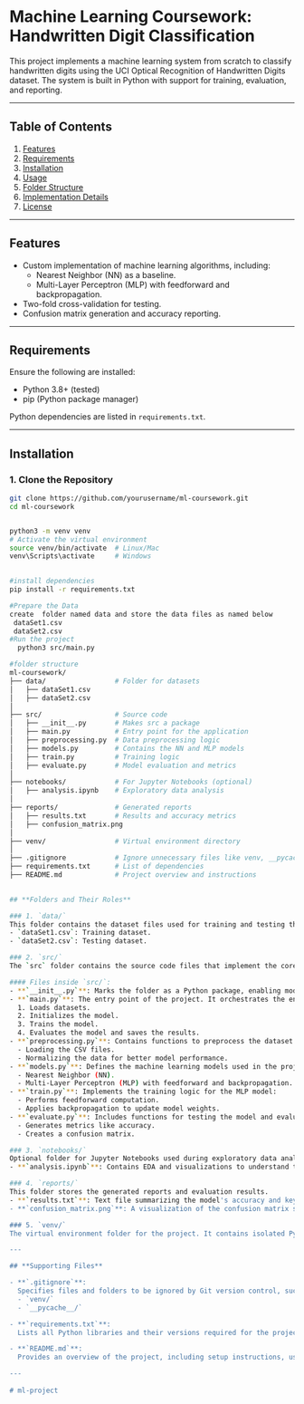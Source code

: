 # Machine Learning Coursework: Handwritten Digit Classification

This project implements a machine learning system from scratch to classify handwritten digits using the UCI Optical Recognition of Handwritten Digits dataset. The system is built in Python with support for training, evaluation, and reporting.

---

## **Table of Contents**
1. [Features](#features)
2. [Requirements](#requirements)
3. [Installation](#installation)
4. [Usage](#usage)
5. [Folder Structure](#folder-structure)
6. [Implementation Details](#implementation-details)
7. [License](#license)

---

## **Features**
- Custom implementation of machine learning algorithms, including:
  - Nearest Neighbor (NN) as a baseline.
  - Multi-Layer Perceptron (MLP) with feedforward and backpropagation.
- Two-fold cross-validation for testing.
- Confusion matrix generation and accuracy reporting.

---

## **Requirements**
Ensure the following are installed:
- Python 3.8+ (tested)
- pip (Python package manager)

Python dependencies are listed in `requirements.txt`.

---

## **Installation**

### 1. Clone the Repository
```bash
git clone https://github.com/yourusername/ml-coursework.git
cd ml-coursework


python3 -m venv venv
# Activate the virtual environment
source venv/bin/activate  # Linux/Mac
venv\Scripts\activate     # Windows

 
#install dependencies
pip install -r requirements.txt

#Prepare the Data
create  folder named data and store the data files as named below
 dataSet1.csv
 dataSet2.csv
#Run the project
  python3 src/main.py

#folder structure 
ml-coursework/
├── data/                 # Folder for datasets
│   ├── dataSet1.csv
│   ├── dataSet2.csv
│
├── src/                  # Source code
│   ├── __init__.py       # Makes src a package
│   ├── main.py           # Entry point for the application
│   ├── preprocessing.py  # Data preprocessing logic
│   ├── models.py         # Contains the NN and MLP models
│   ├── train.py          # Training logic
│   ├── evaluate.py       # Model evaluation and metrics
│
├── notebooks/            # For Jupyter Notebooks (optional)
│   ├── analysis.ipynb    # Exploratory data analysis
│
├── reports/              # Generated reports
│   ├── results.txt       # Results and accuracy metrics
│   ├── confusion_matrix.png
│
├── venv/                 # Virtual environment directory
│
├── .gitignore            # Ignore unnecessary files like venv, __pycache__, etc.
├── requirements.txt      # List of dependencies
├── README.md             # Project overview and instructions

  
## **Folders and Their Roles**

### 1. `data/`
This folder contains the dataset files used for training and testing the model. Ensure the following files are placed here:
- `dataSet1.csv`: Training dataset.
- `dataSet2.csv`: Testing dataset.

### 2. `src/`
The `src` folder contains the source code files that implement the core functionality of the project.

#### Files inside `src/`:
- **`__init__.py`**: Marks the folder as a Python package, enabling modules within it to be imported.
- **`main.py`**: The entry point of the project. It orchestrates the entire workflow:
  1. Loads datasets.
  2. Initializes the model.
  3. Trains the model.
  4. Evaluates the model and saves the results.
- **`preprocessing.py`**: Contains functions to preprocess the dataset. Tasks include:
  - Loading the CSV files.
  - Normalizing the data for better model performance.
- **`models.py`**: Defines the machine learning models used in the project:
  - Nearest Neighbor (NN).
  - Multi-Layer Perceptron (MLP) with feedforward and backpropagation.
- **`train.py`**: Implements the training logic for the MLP model:
  - Performs feedforward computation.
  - Applies backpropagation to update model weights.
- **`evaluate.py`**: Includes functions for testing the model and evaluating its performance:
  - Generates metrics like accuracy.
  - Creates a confusion matrix.

### 3. `notebooks/`
Optional folder for Jupyter Notebooks used during exploratory data analysis (EDA). Example:
- **`analysis.ipynb`**: Contains EDA and visualizations to understand the dataset.

### 4. `reports/`
This folder stores the generated reports and evaluation results.
- **`results.txt`**: Text file summarizing the model's accuracy and key metrics.
- **`confusion_matrix.png`**: A visualization of the confusion matrix showing model performance across classes.

### 5. `venv/`
The virtual environment folder for the project. It contains isolated Python dependencies specific to this project. This folder is automatically created when setting up the virtual environment.

---

## **Supporting Files**

- **`.gitignore`**:
  Specifies files and folders to be ignored by Git version control, such as:
  - `venv/`
  - `__pycache__/`

- **`requirements.txt`**:
  Lists all Python libraries and their versions required for the project. Use the command `pip install -r requirements.txt` to install them.

- **`README.md`**:
  Provides an overview of the project, including setup instructions, usage, and folder structure.

---
 
# ml-project
